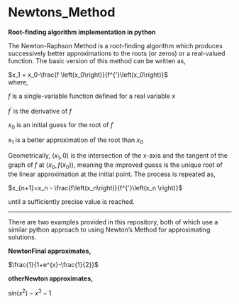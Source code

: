 # Newtons_Method
**Root-finding algorithm implementation in python** 

The Newton-Raphson Method is a root-finding algorithm which produces successively better approximations to the roots (or zeros) or a real-valued function. The basic version of this method can be written as,

$x_1 = x_0-\frac{f \left(x_0\right)}{f^{'}\left(x_0\right)}$   
where,

$f$ is a single-variable function defined for a real variable $x$ 

$f^{'}$ is the derivative of $f$ 

$x_0$ is an initial guess for the root of $f$ 

$x_1$ is a better approximation of the root than $x_0$

Geometrically, $\left(x_1, 0\right)$ is the intersection of the x-axis and the tangent of the graph of $f$ at $\left(x_0, f\left(x_0\right)\right)$, meaning the improved guess is the unique root of the linear approximation at the initial point. The process is repeated as,

$x_{n+1}=x_n - \frac{f\left(x_n\right)}{f^{'}\left(x_n \right)}$ 

until a sufficiently precise value is reached. 

-----------------------------------------------------

There are two examples provided in this repository, both of which use a similar python approach to using Newton’s Method for approximating solutions. 

**NewtonFinal approximates,**

$\frac{1}{1+e^{x}-\frac{1}{2}}$


**otherNewton approximates,**

$sin \left(x^{2}\right)-x^{3}-1$

